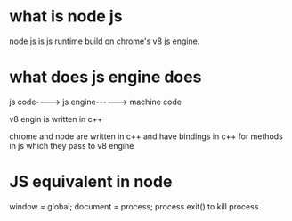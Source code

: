 # what is node js

node js is js runtime build on chrome's v8 js engine.

 # what does js engine does
js code----> js engine------> machine code

v8 engin is written in c++

chrome and node are written in c++ and have bindings in c++ for methods in js which they pass to v8 engine

# JS equivalent in node 
window = global;
document =  process;
process.exit() to kill process